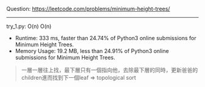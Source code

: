 Question: https://leetcode.com/problems/minimum-height-trees/

---

try_1.py: O(n) O(n)

* Runtime: 333 ms, faster than 24.74% of Python3 online submissions for Minimum Height Trees.
* Memory Usage: 19.2 MB, less than 24.91% of Python3 online submissions for Minimum Height Trees.

> 一層一層往上找，最下層只有一個指向他，去除最下層的同時，更新爸爸的children進而找到下一個leaf => topological sort
